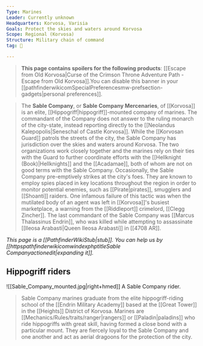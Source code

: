 ```yaml
---
Type: Marines
Leader: Currently unknown
Headquarters: Korvosa, Varisia
Goals: Protect the skies and waters around Korvosa
Scope: Regional (Korvosa)
Structure: Military chain of command
tag: 👥

---
```


> **This page contains spoilers for the following products**: [[Escape from Old Korvosa|Curse of the Crimson Throne Adventure Path - Escape from Old Korvosa]].You can disable this banner in your [[pathfinderwikicomSpecialPreferencesmw-prefsection-gadgets|personal preferences]].


> The **Sable Company**, or **Sable Company Mercenaries**, of [[Korvosa]] is an elite, [[Hippogriff|hippogriff]]-mounted company of marines.  The commandant of the Company does not answer to the ruling monarch of the city-state, instead reporting directly to the [[Neolandus Kalepopolis|Seneschal of Castle Korvosa]]. While the [[Korvosan Guard]] patrols the streets of the city, the Sable Company has jurisdiction over the skies and waters around Korvosa. The two organizations work closely together and the marines rely on their ties with the Guard to further coordinate efforts with the [[Hellknight (Book)|Hellknights]] and the [[Acadamae]], both of whom are not on good terms with the Sable Company.
> Occasionally, the Sable Company pre-emptively strikes at the city's foes. They are known to employ spies placed in key locations throughout the region in order to monitor potential enemies, such as [[Pirate|pirates]], smugglers and [[Shoanti]] raiders. One infamous failure of this tactic was when the mutilated body of an agent was left in [[Korvosa]]'s busiest marketplace, a warning from the [[Riddleport]] crimelord, [[Clegg Zincher]].
> The last commandant of the Sable Company was [[Marcus Thalassinus Endrin]], who was killed while attempting to assassinate [[Ileosa Arabasti|Queen Ileosa Arabasti]] in [[4708 AR]].



*This page is a [[PathfinderWikiStub|stub]]. You can help us by [[httpspathfinderwikicomwindexphptitleSable Companyactionedit|expanding it]].*


## Hippogriff riders

![[Sable_Company_mounted.jpg|right+hmed]] 
 A Sable Company rider.
> Sable Company marines graduate from the elite hippogriff-riding school of the [[Endrin Military Academy]] based at the [[Great Tower]] in the [[Heights]] District of Korvosa. Marines are [[Mechanics/Rules/traits/ranger|rangers]] or [[Paladin|paladins]] who ride hippogriffs with great skill, having formed a close bond with a particular mount. They are fiercely loyal to the Sable Company and one another and act as aerial dragoons for the protection of the city.









